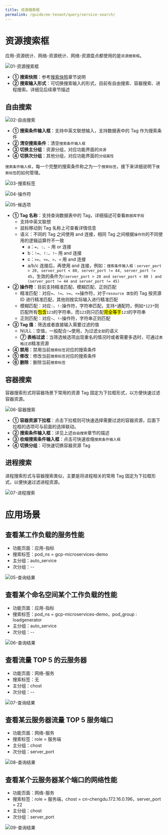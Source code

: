```yaml
---
title: 资源搜索框
permalink: /guide/ee-tenant/query/service-search/
---
```


# 资源搜索框

应用-资源统计、网络-资源统计、网络-资源盘点都使用的是`资源搜索框`。

![01-资源搜索框](https://yunshan-guangzhou.oss-cn-beijing.aliyuncs.com/pub/pic/20240520664ac73e1e086.png)

- **① 搜索快照**：参考[搜索快照](./history/)章节说明
- **② 搜索输入形式**：可切换搜索输入的形式，目前有自由搜索、容器搜索、进程搜索。详细见后续章节描述

## 自由搜索

![02-自由搜索](https://yunshan-guangzhou.oss-cn-beijing.aliyuncs.com/pub/pic/202405156644260e09259.png)

- **① 搜索条件输入框**：支持中英文联想输入，支持数据表中的 Tag 作为搜索条件
- **② 清空搜索条件**：清空`搜索条件输入框`
- **③ 切换主分组**：资源分组，对应功能界面的`资源`
- **④ 切换次分组**：其他分组，对应功能界面的`分组属性`

`搜索条件输入框`，每一个完整的搜索条件称之为一个`搜索标签`，接下来详细说明下`搜索标签`的如何管理。

![03-搜索标签](https://yunshan-guangzhou.oss-cn-beijing.aliyuncs.com/pub/pic/20230921650c4fa57a56f.png)

![04-操作符](https://yunshan-guangzhou.oss-cn-beijing.aliyuncs.com/pub/pic/20230921650c4fa702aed.png)

![05-候选项](https://yunshan-guangzhou.oss-cn-beijing.aliyuncs.com/pub/pic/20230921650c50ecc63c1.png)

- **① Tag 名称**：支持查询数据表中的 Tag，详细描述可查看`数据库字段`
  - 支持中英文联想
  - 鼠标移动到 Tag 名称上可查看详情信息
  - 语义：不同的 Tag 之间使用 and 连接，相同 Tag 之间根据`操作符`的不同使用的逻辑运算符不一致
    - a：`=`、`:`、`~` 用 or 连接
    - b：`!=`、`!:`、`!~` 用 and 连接
    - c：`>=`、`<=`、`>`、`<` 用 and 连接
    - a/b/c 连接后，再使用 and 连接，例如：`搜索条件输入框：server_port > 20, server_port < 80, server_port != 44, server_port != 45`，生效的条件为`(server_port > 20 and server_port < 80 ) and (server_port != 44 and server_port != 45)`
- **② 操作符**：目前支持精准匹配、模糊匹配、正则匹配
  - 精准匹配：对应`=`、`!=`、`>=`、`<=`操作符，对于`resource 类型`的 Tag 按资源 ID 进行精准匹配，其他则按实际输入进行精准匹配
  - 模糊匹配：对应`:`、`!:`操作符，字符串匹配，支持`*`通配符。例如`*123*`则匹配所有<mark>包含</mark>`123`的字符串，而`123`则只匹配<mark>完全等于</mark>`123`的字符串
  - 正则匹配：对应`~`、`!~`操作符，字符串正则匹配
- **③ Tag 值**：筛选或者直接输入需要过滤的值
  - NULL：空值，一般配合`!=`使用，为过滤`全部`的语义
  - **⑦ 表格过滤**：当筛选候选项出现重名的情况时或者需要多选时，可通过`表格过滤`精准资源
- **④ 禁用**：禁用当前`搜索标签`对应的搜索条件
- **⑤ 修改**：修改当前`搜索标签`对应的搜索条件
- **⑥ 删除**：删除当前`搜索标签`

## 容器搜索

容器搜索形式将容器场景下常用的资源 Tag 固定为下拉框形式，以方便快速过滤容器资源。

![06-容器搜索](https://yunshan-guangzhou.oss-cn-beijing.aliyuncs.com/pub/pic/20240515664425a2b3c16.png)

- **① 容器资源下拉框**：点击下拉框则可快速选择需要过滤的容器资源，后面下拉框的选项可与前面的选择联动。
- **② 搜索条件输入框**：详见上述`自由搜索`章节的描述
- **③ 收缩搜索条件输入框**：点击可快速收缩`搜索条件输入框`
- **④ 切换分组**：可快速切换容器资源 Tag

## 进程搜索

进程搜索形式与容器搜索类似，主要是将进程相关的常用 Tag 固定为下拉框形式，以便快速过滤进程资源。

![07-进程搜索](https://yunshan-guangzhou.oss-cn-beijing.aliyuncs.com/pub/pic/20240515664426411eea4.png)

# 应用场景

## 查看某工作负载的服务性能

- 功能页面：应用-指标
- 搜索标签：pod_ns = gcp-microservices-demo
- 主分组：auto_service
- 次分组：--

![05-查询结果](https://yunshan-guangzhou.oss-cn-beijing.aliyuncs.com/pub/pic/20230921650c4fa039078.png)

## 查看某个命名空间某个工作负载的性能

- 功能页面：应用-指标
- 搜索标签：pod_ns = gcp-microservices-demo，pod_group : loadgenerator
- 主分组：auto_service
- 次分组：--

![06-查询结果](https://yunshan-guangzhou.oss-cn-beijing.aliyuncs.com/pub/pic/20230921650c4fa17b7c6.png)

## 查看流量 TOP 5 的云服务器

- 功能页面：网络-服务
- 搜索标签：无
- 主分组：chost
- 次分组：--

![07-查询结果](https://yunshan-guangzhou.oss-cn-beijing.aliyuncs.com/pub/pic/20230921650c4fa2642e9.png)

## 查看某云服务器流量 TOP 5 服务端口

- 功能页面：网络-服务
- 搜索标签：role = 服务端
- 主分组：chost
- 次分组：server_port

![08-查询结果](https://yunshan-guangzhou.oss-cn-beijing.aliyuncs.com/pub/pic/20230921650c4fa2adfda.png)

## 查看某个云服务器某个端口的网络性能

- 功能页面：网络-服务
- 搜索标签：role = 服务端，chost = cn-chengdu.172.16.0.196，server_port = 22
- 主分组：chost
- 次分组：server_port

![09-查询结果](https://yunshan-guangzhou.oss-cn-beijing.aliyuncs.com/pub/pic/20230921650c4fa44b491.png)